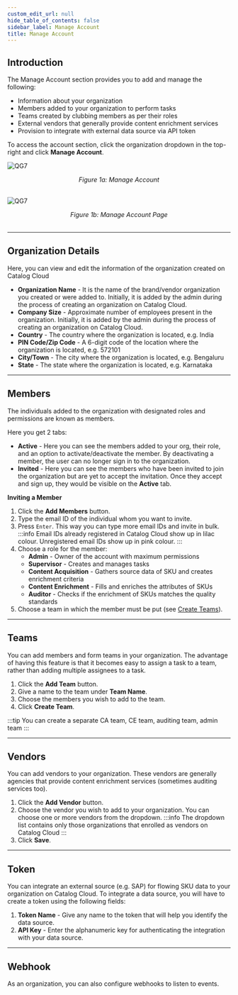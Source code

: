 ```yaml
---
custom_edit_url: null
hide_table_of_contents: false
sidebar_label: Manage Account
title: Manage Account
---
```



## Introduction

The Manage Account section provides you to add and manage the following:
* Information about your organization
* Members added to your organization to perform tasks
* Teams created by clubbing members as per their roles
* External vendors that generally provide content enrichment services
* Provision to integrate with external data source via API token

To access the account section, click the organization dropdown in the top-right and click **Manage Account**.

![QG7](https://cdn.pixelbin.io/v2/doc/original/vms/misc/account.png)
<center><em>Figure 1a: Manage Account</em></center><br />

![QG7](https://cdn.pixelbin.io/v2/doc/original/vms/misc/my-account.png)
<center><em>Figure 1b: Manage Account Page</em></center><br />

---

## Organization Details

Here, you can view and edit the information of the organization created on Catalog Cloud

* **Organization Name** - It is the name of the brand/vendor organization you created or were added to. Initially, it is added by the admin during the process of creating an organization on Catalog Cloud. 
* **Company Size** - Approximate number of employees present in the organization. Initially, it is added by the admin during the process of creating an organization on Catalog Cloud. 
* **Country** - The country where the organization is located, e.g. India
* **PIN Code/Zip Code** - A 6-digit code of the location where the organization is located, e.g. 572101
* **City/Town** - The city where the organization is located, e.g. Bengaluru
* **State** - The state where the organization is located, e.g. Karnataka

---

## Members

The individuals added to the organization with designated roles and permissions are known as members.

Here you get 2 tabs:
* **Active** - Here you can see the members added to your org, their role, and an option to activate/deactivate the member. By deactivating a member, the user can no longer sign in to the organization.
* **Invited** - Here you can see the members who have been invited to join the organization but are yet to accept the invitation. Once they accept and sign up, they would be visible on the **Active** tab.

**Inviting a Member**

1. Click the **Add Members** button.
2. Type the email ID of the individual whom you want to invite. 
3. Press `Enter`. This way you can type more email IDs and invite in bulk.
    :::info
    Email IDs already registered in Catalog Cloud show up in lilac colour. Unregistered email IDs show up in pink colour.
    :::
4. Choose a role for the member:
    * **Admin** - Owner of the account with maximum permissions
    * **Supervisor** - Creates and manages tasks
    * **Content Acquisition** - Gathers source data of SKU and creates enrichment criteria
    * **Content Enrichment** - Fills and enriches the attributes of SKUs
    * **Auditor** - Checks if the enrichment of SKUs matches the quality standards
5. Choose a team in which the member must be put (see [Create Teams](#teams)).

---

## Teams

You can add members and form teams in your organization. The advantage of having this feature is that it becomes easy to assign a task to a team, rather than adding multiple assignees to a task.

1. Click the **Add Team** button.
2. Give a name to the team under **Team Name**.
3. Choose the members you wish to add to the team.
4. Click **Create Team**.

:::tip
You can create a separate CA team, CE team, auditing team, admin team
:::

---

## Vendors

You can add vendors to your organization. These vendors are generally agencies that provide content enrichment services (sometimes auditing services too). 

1. Click the **Add Vendor** button.
2. Choose the vendor you wish to add to your organization. You can choose one or more vendors from the dropdown.
    :::info
    The dropdown list contains only those organizations that enrolled as vendors on Catalog Cloud
    :::
3. Click **Save**.

---

## Token

You can integrate an external source (e.g. SAP) for flowing SKU data to your organization on Catalog Cloud. To integrate a data source, you will have to create a token using the following fields:

1. **Token Name** - Give any name to the token that will help you identify the data source.
2. **API Key** - Enter the alphanumeric key for authenticating the integration with your data source.

---

## Webhook

As an organization, you can also configure webhooks to listen to events.




